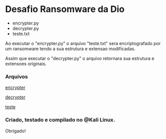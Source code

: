 ﻿# Desafio Ransomware da Dio

- encrypter.py 
- decrypter.py 
- teste.txt 

Ao executar o "encrypter.py" o arquivo "teste.txt" sera encriptografado por um ransomware
tendo a sua estrutura e extensao modificadas.

Assim que executar o "decrypter.py" o arquivo retornara sua estrutura e extensoes originais.


### Arquivos

[encrypter](https://github.com/droperox/cybersecurity-desafio-ransomware/blob/a72d9a6eb3163118e6141d8dcbd3e599c927b6ca/encrypter.py)

[decrypter](https://github.com/droperox/cybersecurity-desafio-ransomware/blob/a72d9a6eb3163118e6141d8dcbd3e599c927b6ca/decrypter.py)

[teste](https://github.com/droperox/cybersecurity-desafio-ransomware/blob/a72d9a6eb3163118e6141d8dcbd3e599c927b6ca/teste.txt)

### Criado, testado e compilado no @Kali Linux.

Obrigado!

